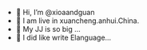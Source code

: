 - 👋 Hi, I’m @xioaandguan
- 👀 I am live in xuancheng.anhui.China.
- 🌱 My JJ is so big ...
- 💞️ I did like write Elanguage...

<!---
xioaandguan/xioaandguan is a ✨ special ✨ repository because its `README.md` (this file) appears on your GitHub profile.
You can click the Preview link to take a look at your changes.
--->
